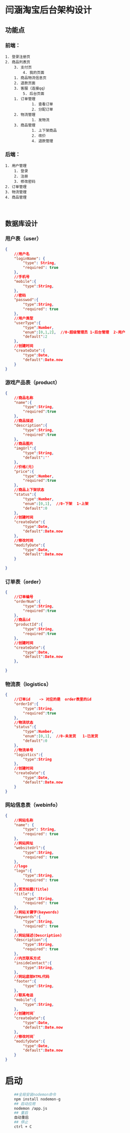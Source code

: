 

# 闫涵淘宝后台架构设计

## 功能点

### 前端：

	1. 登录注册页
 	2. 商品列表页
      	3. 支付页
         	4. 我的页面
       	1. 商品物流信息页
       	2. 退款页面
       	3. 客服（连接qq）
         	5. 后台页面
       	1. 订单管理
            	1. 查看订单
            	2. 分配订单
       	2. 物流管理
            	1. 发物流
       	3. 商品管理
            	1. 上下架商品
            	2. 改价
            	4. 退款管理

### 后端：

 	1. 用户管理
      	1. 登录
      	2. 注册
      	3. 修改密码
 	2. 订单管理
 	3. 物流管理
 	4. 商品管理

​	

## 数据库设计

### 用户表（user）

```json
{
    //用户名
    "loginName": {
        "type": String,
        "required": true
    },
    //手机号
    "mobile":{
        "type":String,
    },
    //密码
	"passwod":{          
    	"type":String,
        "required": true
    },
    //用户类型
    "userType":{
        "type":Number,
        "enum":[0,1,2],  //0-超级管理员 1-后台管理  2-用户
        "default":2
    },
    //创建时间
    "createDate":{
        "type":Date,
        "default":Date.now
    }
}
```

### 游戏产品表（product）

```json
{
    //商品名称
    "name":{
        "type":String,
        "required":true
    },
    //商品描述
    "description":{
        "type":String,
        "required":true
    },
    //商品图片
    "imgUrl":{
        "type":String,
        "default":''
    },
    //价格(元)
    "price":{
        "type":Number,
        "required":true
    },
    //商品上下架状态
    "status":{
        "type":Number,
        "enum":[0,1],  //0-下架  1-上架
        "default":0
    },
    //创建时间
    "createDate":{
        "type":Date,
        "default":Date.now
    },
    //修改时间
    "modifyDate":{
        "type":Date,
        "default":Date.now
    }
    
}
```

### 订单表（order）

```json
{
    //订单编号
    "orderNum":{
        "type":String,
        "required":true
    },
    //商品id
    "productId":{
        "type":String,
        "required":true
    },
    //创建时间
    "createDate":{
        "type":Date,
        "default":Date.now
    },
    
}
```

### 物流表（logistics）

```json
{
    //订单id    -> 对应的是  order表里的id
    "orderId":{
        "type":String,
        "required":true
    },
    //物流状态
    "status":{
        "type":Number,
        "enum":[0,1],  //0-未发货   1-已发货
        "default":0
    },
	//物流单号
	"logistics":{
        "type":String
    },
    //创建时间
    "createDate":{
        "type":Date,
        "default":Date.now
    }
}
```

### 网站信息表（webinfo）
```json
{
    //网站名称
    "name": {
        "type": String,
        "required": true
    },
    //网站网址
    "websiteUrl":{
        "type":String,
        "required": true
    },
    //logo
	"logo":{
    	"type":String,
        "required": true
    },
    //首页标题(Title)
	"title":{
    	"type":String,
        "required": true
    },
    //网站关键字(keywords)
	"keywords":{
    	"type":String,
        "required": true
    },
    //网站描述(Description)
	"description":{
    	"type":String,
        "required": true
    },
    //内页联系方式
	"insideContact":{
    	"type":String,
    },
    //网站底部HTML代码
	"footer":{
    	"type":String,
    },
    //联系电话
	"mobile":{
    	"type":String,
    },
    //创建时间`
    "createDate":{
        "type":Date,
        "default":Date.now
    },
    //修改时间`
    "modifyDate":{
        "type":Date,
        "default":Date.now
    }
}
```





# 启动

```bash
    ##全局安装nodemon命令
    npm install nodemon-g 
    ## 启动应用
    nodemon /app.js
    ## 重启
    自动重启
    ## 停止
    ctrl + C
```